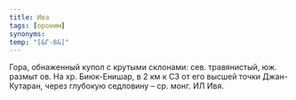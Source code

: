 ```yaml
---
title: Ива
tags: [ороним]
synonyms:
temp: "[&Г-8&]"
---
```


Гора, обнаженный купол с крутыми склонами: сев. травянистый, юж. размыт ов. На
хр. Биюк-Енишар, в 2 км к СЗ от его высшей точки Джан-Кутаран, через глубокую
седловину – ср. монг. ИЛ Ивя.
